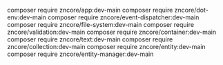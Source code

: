 
composer require zncore/app:dev-main
composer require zncore/dot-env:dev-main
composer require zncore/event-dispatcher:dev-main
composer require zncore/file-system:dev-main
composer require zncore/validation:dev-main
composer require zncore/container:dev-main
composer require zncore/text:dev-main
composer require zncore/collection:dev-main
composer require zncore/entity:dev-main
composer require zncore/entity-manager:dev-main

